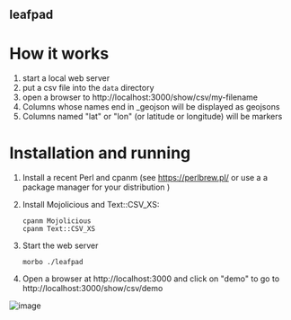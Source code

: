 ## leafpad

# How it works

1. start a local web server
1. put a csv file into the `data` directory
2. open a browser to http://localhost:3000/show/csv/my-filename
3. Columns whose names end in _geojson will be displayed as geojsons
4. Columns named "lat" or "lon" (or latitude or longitude) will be markers

# Installation and running

1. Install a recent Perl and cpanm (see https://perlbrew.pl/ or use a a package manager for your distribution )

2. Install Mojolicious and Text::CSV_XS:
     ```
     cpanm Mojolicious
     cpanm Text::CSV_XS
     ```

3. Start the web server
     ```
     morbo ./leafpad
     ```

4. Open a browser at http://localhost:3000 and click on "demo" to go to http://localhost:3000/show/csv/demo

![image](https://user-images.githubusercontent.com/58956/229796970-f79e5bbc-f180-4e5c-ad1d-0d1ff07822cc.png)
